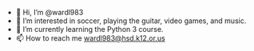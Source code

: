 - 👋 Hi, I’m @wardl983
- 👀 I’m interested in soccer, playing the guitar, video games, and music.
- 🌱 I’m currently learning the Python 3 course.
- 📫 How to reach me wardl983@hsd.k12.or.us

<!---
wardl983/wardl983 is a ✨ special ✨ repository because its `README.md` (this file) appears on your GitHub profile.
You can click the Preview link to take a look at your changes.
--->
